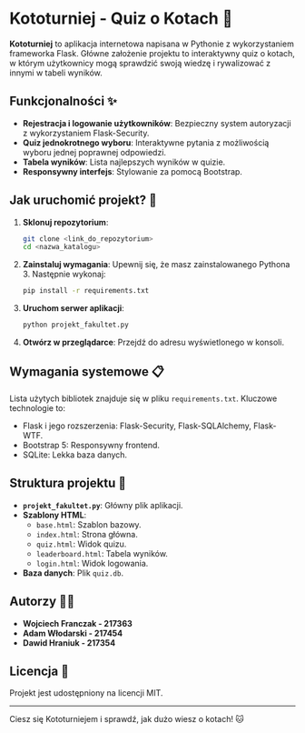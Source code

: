 
# Kototurniej - Quiz o Kotach 🐾
**Kototurniej** to aplikacja internetowa napisana w Pythonie z wykorzystaniem frameworka Flask. Główne założenie projektu to interaktywny quiz o kotach, w którym użytkownicy mogą sprawdzić swoją wiedzę i rywalizować z innymi w tabeli wyników.

## Funkcjonalności ✨
- **Rejestracja i logowanie użytkowników**: Bezpieczny system autoryzacji z wykorzystaniem Flask-Security.
- **Quiz jednokrotnego wyboru**: Interaktywne pytania z możliwością wyboru jednej poprawnej odpowiedzi.
- **Tabela wyników**: Lista najlepszych wyników w quizie.
- **Responsywny interfejs**: Stylowanie za pomocą Bootstrap.

## Jak uruchomić projekt? 🚀
1. **Sklonuj repozytorium**:
   ```bash
   git clone <link_do_repozytorium>
   cd <nazwa_katalogu>
   ```

2. **Zainstaluj wymagania**:
   Upewnij się, że masz zainstalowanego Pythona 3. Następnie wykonaj:
   ```bash
   pip install -r requirements.txt
   ```

3. **Uruchom serwer aplikacji**:
   ```bash
   python projekt_fakultet.py
   ```

4. **Otwórz w przeglądarce**:
   Przejdź do adresu wyświetlonego w konsoli.

## Wymagania systemowe 📋
Lista użytych bibliotek znajduje się w pliku `requirements.txt`. Kluczowe technologie to:
- Flask i jego rozszerzenia: Flask-Security, Flask-SQLAlchemy, Flask-WTF.
- Bootstrap 5: Responsywny frontend.
- SQLite: Lekka baza danych.

## Struktura projektu 📂
- **`projekt_fakultet.py`**: Główny plik aplikacji.
- **Szablony HTML**:
  - `base.html`: Szablon bazowy.
  - `index.html`: Strona główna.
  - `quiz.html`: Widok quizu.
  - `leaderboard.html`: Tabela wyników.
  - `login.html`: Widok logowania.
- **Baza danych**: Plik `quiz.db`.

## Autorzy 👨‍💻
- **Wojciech Franczak - 217363**
- **Adam Włodarski - 217454**
- **Dawid Hraniuk - 217354**

## Licencja 📄
Projekt jest udostępniony na licencji MIT.

---

Ciesz się Kototurniejem i sprawdź, jak dużo wiesz o kotach! 🐱
